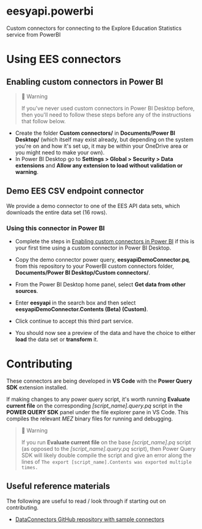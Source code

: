 # eesyapi.powerbi
Custom connectors for connecting to the Explore Education Statistics service from PowerBI

# Using EES connectors

## Enabling custom connectors in Power BI

> 🚧 Warning
>
> If you've never used custom connectors in Power BI Desktop before, then you'll need to follow these steps before any of the instructions that follow below.

- Create the folder **Custom connectors/** in **Documents/Power BI Desktop/** (which itself may exist already, but depending on the system you're on and how it's set up, it may be within your OneDrive area or you might need to make your own).
- In Power BI Desktop go to **Settings > Global > Security > Data extensions** and **Allow any extension to load without validation or warning**.

## Demo EES CSV endpoint connector

We provide a demo connector to one of the EES API data sets, which downloads the entire data set (16 rows). 

### Using this connector in Power BI

- Complete the steps in [Enabling custom connectors in Power BI](#enabling-custom-connectors-in-power-bi) if this is your first time using a custom connector in Power BI Desktop.

- Copy the demo connector power query, **eesyapiDemoConnector.pq**, from this repository to your PowerBI custom connectors folder, **Documents/Power BI Desktop/Custom connectors/**.

- From the Power BI Desktop home panel, select **Get data from other sources**.

- Enter **eesyapi** in the search box and then select **eesyapiDemoConnector.Contents (Beta) (Custom)**.

- Click continue to accept this third part service.

- You should now see a preview of the data and have the choice to either **load** the data set or **transform** it.

# Contributing

These connectors are being developed in **VS Code** with the **Power Query SDK** extension installed.

If making changes to any power query script, it's worth running **Evaluate current file** on the corresponding *[script_name].query.pq* script in the **POWER QUERY SDK** panel under the file explorer pane in VS Code. This compiles the relevant *MEZ* binary files for running and debugging.

> 🚧 Warning
>
> If you run **Evaluate current file** on the base *[script_name].pq* script (as opposed to the *[script_name].query.pq* script), then Power Query SDK will likely double compile the script and give an error along the lines of `The export [script_name].Contents was exported multiple times.`

## Useful reference materials

The following are useful to read / look through if starting out on contributing.

- [DataConnectors GitHub repository with sample connectors](https://github.com/microsoft/DataConnectors/blob/master/README.md)
